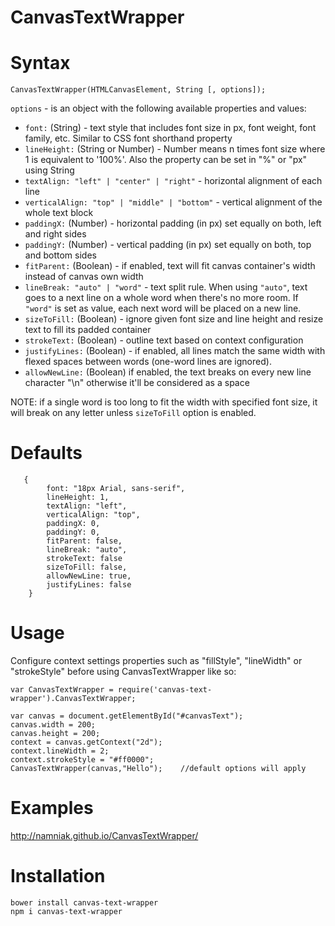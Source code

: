 CanvasTextWrapper
=================

# Syntax
```
CanvasTextWrapper(HTMLCanvasElement, String [, options]);
```

```options``` - is an object with the following available properties and values:

- ```font:``` (String) - text style that includes font size in px, font weight, font family, etc. Similar to CSS font shorthand property
- ```lineHeight:``` (String or Number) - Number means n times font size where 1 is equivalent to '100%'. Also the property can be set in "%" or "px" using String
- ```textAlign: "left" | "center" | "right"``` - horizontal alignment of each line
- ```verticalAlign: "top" | "middle" | "bottom"``` - vertical alignment of the whole text block
- ```paddingX:``` (Number) - horizontal padding (in px) set equally on both, left and right sides
- ```paddingY:``` (Number) - vertical padding (in px) set equally on both, top and bottom sides
- ```fitParent:``` (Boolean) - if enabled, text will fit canvas container's width instead of canvas own width
- ```lineBreak: "auto" | "word"``` - text split rule. When using ```"auto"```, text goes to a next line on a whole word when there's no more room. If ```"word"``` is set as value, each next word will be placed on a new line.
- ```sizeToFill:``` (Boolean) - ignore given font size and line height and resize text to fill its padded container
- ```strokeText:``` (Boolean) - outline text based on context configuration
- ```justifyLines:``` (Boolean) - if enabled, all lines match the same width with flexed spaces between words (one-word lines are ignored).
- ```allowNewLine:``` (Boolean) if enabled, the text breaks on every new line character "\n" otherwise it'll be considered as a space

NOTE: if a single word is too long to fit the width with specified font size, it will break on any letter unless ```sizeToFill``` option is enabled.

# Defaults
``` 
   { 
        font: "18px Arial, sans-serif",
        lineHeight: 1,
        textAlign: "left",
        verticalAlign: "top",
        paddingX: 0,
        paddingY: 0,
        fitParent: false,
        lineBreak: "auto",
        strokeText: false
        sizeToFill: false,
        allowNewLine: true,
        justifyLines: false
    }
```

# Usage
Configure context settings properties such as "fillStyle", "lineWidth" or "strokeStyle" before using CanvasTextWrapper like so:
``` 
var CanvasTextWrapper = require('canvas-text-wrapper').CanvasTextWrapper;

var canvas = document.getElementById("#canvasText");
canvas.width = 200;
canvas.height = 200;
context = canvas.getContext("2d");
context.lineWidth = 2;
context.strokeStyle = "#ff0000";
CanvasTextWrapper(canvas,"Hello");    //default options will apply
```

# Examples
http://namniak.github.io/CanvasTextWrapper/

# Installation

```
bower install canvas-text-wrapper
npm i canvas-text-wrapper
```
